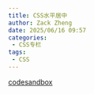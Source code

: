 ```yaml
---
title: CSS水平居中
author: Zack Zheng
date: 2025/06/16 09:57
categories:
 - CSS专栏
tags:
 - CSS
---
```


<Suspense>
  <my-codes repo="o-bricks" path="web_layout/horizontalCenter/index.html" lazy/>
</Suspense>


<a href="https://codesandbox.io/p/sandbox/github/zack-xy/o-bricks/tree/main/web_layout/horizontalCenter" target="_blank">codesandbox</a>
